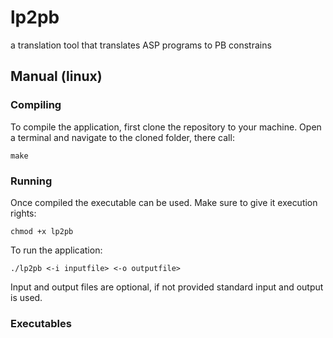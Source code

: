 # lp2pb

a translation tool that translates ASP programs to PB constrains


## Manual (linux)

### Compiling

To compile the application, first clone the repository to your machine.
Open a terminal and navigate to the cloned folder, there call:
```shell
make
```

### Running

Once compiled the executable can be used. 
Make sure to give it execution rights:
```shell
chmod +x lp2pb
```

To run the application:
```
./lp2pb <-i inputfile> <-o outputfile>
```
Input and output files are optional, if not provided standard input and output is used.

### Executables
